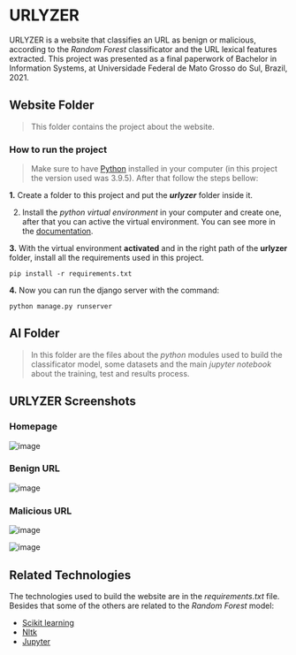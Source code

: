 # URLYZER
URLYZER is a website that classifies an URL as benign or malicious, according to the _Random Forest_ classificator and the URL lexical features extracted. This project was presented as a final paperwork of Bachelor in Information Systems, at Universidade Federal de Mato Grosso do Sul, Brazil, 2021.
## Website Folder
> This folder contains the project about the website.
### How to run the project
> Make sure to have <a href="https://www.python.org/">Python</a> installed in your computer (in this project the version used was 3.9.5). After that follow the steps bellow:

**1.** Create a folder to this project and put the **_urlyzer_** folder inside it.

2. Install the _python virtual environment_ in your computer and create one, after that you can active the virtual environment. You can see more in the [documentation](https://docs.python.org/3/library/venv.html).

**3.** With the virtual environment **activated** and in the right path of the **urlyzer** folder, install all the requirements used in this project. </h4>
```
pip install -r requirements.txt
```
**4.** Now you can run the django server with the command:
```
python manage.py runserver
```

## AI Folder 
> In this folder are the files about the _python_ modules used to build the classificator model, some datasets and the main _jupyter notebook_ about the training, test and results process.

## URLYZER Screenshots
### Homepage

![image](https://user-images.githubusercontent.com/51066402/123690758-be696d00-d822-11eb-9949-4854946242fd.png)

### Benign URL

![image](https://user-images.githubusercontent.com/51066402/123690992-10aa8e00-d823-11eb-86bc-6b9df6e555ac.png)
### Malicious URL

![image](https://user-images.githubusercontent.com/51066402/123691155-3fc0ff80-d823-11eb-91b2-3527666f9baa.png)

![image](https://user-images.githubusercontent.com/51066402/123691229-59fadd80-d823-11eb-8020-92612cfb94fa.png)

## Related Technologies
The technologies used to build the website are in the _requirements.txt_ file. Besides that some of the others are related to the _Random Forest_ model: 

- [Scikit learning](https://scikit-learn.org/stable/)
- [Nltk](https://www.nltk.org/)
- [Jupyter](https://jupyter.org/?__cf_chl_managed_tk__=52f5cc98e30b0da14b096418d2fade230790cec2-1624906911-0-AYE26ElB5rNWdYn2xQJP5szz8Ce4koOXIVJjrgaVp3WvHmcLKOsGnhO_tLasUKn_umTcR8AQoybnO26bSR-eO_-ooqEKu6w7Jz9lgpXk4yO7OeaVpWDKKia9RYrZVFubQi85dF131os5SuTZ__4ks6LRNnHbBHYJWQ_yd_U0cCqa1wf0-OAW_tIUDcZLFLIi3DKCMbEcQRZUscxIZXqZ2jYfawoMnByUS0bT95x9oGAGvkrpuxXMg6g-Uh6XAbK94LHJyTbacQPOvbxa9MhJzwK4TqkbZhyCSUYab6JT32oE5tqr6lGrF5d2za-Rl16al17xu9PE_DEpLJTsVbHW7H1eKdhHUY84nMWBEB1kbEH_Glb_Mg4dEx9LBiVf8oadQXckNc6fnh26PC30JGUIKem95gIKIdepNKfZ3M808xDSKmb-Rg0sU1hoC37HCYX28nBngEnAg3viSgdDR-ci1XavSTW5pMbMlab4wxb5Zvit3bOVwpNrScu_wSDemc0ziGNzNcCpND98vOjshzO6Vxh-a2ceMGnJx_6xhDpjDsLevIlr9MBjTbWdHp8Z6HetAPuXH_iN6b0QAKliguAP9u7NoCjDzEe9HzNoNCb5mryLV27V4jKM77YD7BBkAttinQ)
